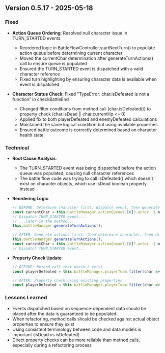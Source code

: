 ## Version 0.5.17 - 2025-05-18
### Fixed
- **Action Queue Ordering**: Resolved null character issue in TURN_STARTED events
  - Reordered logic in BattleFlowController.startNextTurn() to populate action queue before determining current character
  - Moved the currentChar determination after generateTurnActions() call to ensure queue is populated
  - Ensured the TURN_STARTED event is dispatched with a valid character reference
  - Fixed turn highlighting by ensuring character data is available when event is dispatched

- **Character Status Check**: Fixed "TypeError: char.isDefeated is not a function" in checkBattleEnd
  - Changed filter conditions from method call (char.isDefeated()) to property check (char.isDead || char.currentHp <= 0)
  - Applied fix to both playerDefeated and enemyDefeated calculations
  - Maintained the same logical condition but using available properties
  - Ensured battle outcome is correctly determined based on character health state

### Technical
- **Root Cause Analysis**:
  - The TURN_STARTED event was being dispatched before the action queue was populated, causing null character references
  - The battle flow code was trying to call isDefeated() which doesn't exist on character objects, which use isDead boolean property instead
  
- **Reordering Logic**:
  ```javascript
  // BEFORE: Determine character first, dispatch event, then generate actions
  const currentChar = this.battleManager.actionQueue?.[0]?.actor || null;
  // Dispatch TURN_STARTED event...
  // ...later in the method...
  this.battleManager.generateTurnActions();
  
  // AFTER: Generate actions first, then determine character, then dispatch event
  this.battleManager.generateTurnActions();
  const currentChar = this.battleManager.actionQueue?.[0]?.actor || null;
  // Dispatch TURN_STARTED event...
  ```

- **Property Check Update**:
  ```javascript
  // BEFORE: Method call that doesn't exist
  const playerDefeated = this.battleManager.playerTeam.filter(char => char.isDefeated()).length;
  
  // AFTER: Property check using existing properties
  const playerDefeated = this.battleManager.playerTeam.filter(char => char.isDead || char.currentHp <= 0).length;
  ```

### Lessons Learned
- Events dispatched based on sequence-dependent data should be placed after the data is guaranteed to be populated
- When refactoring, method calls should be checked against actual object properties to ensure they exist
- Using consistent terminology between code and data models is important (isDead vs isDefeated)
- Direct property checks can be more reliable than method calls, especially during a refactoring process
